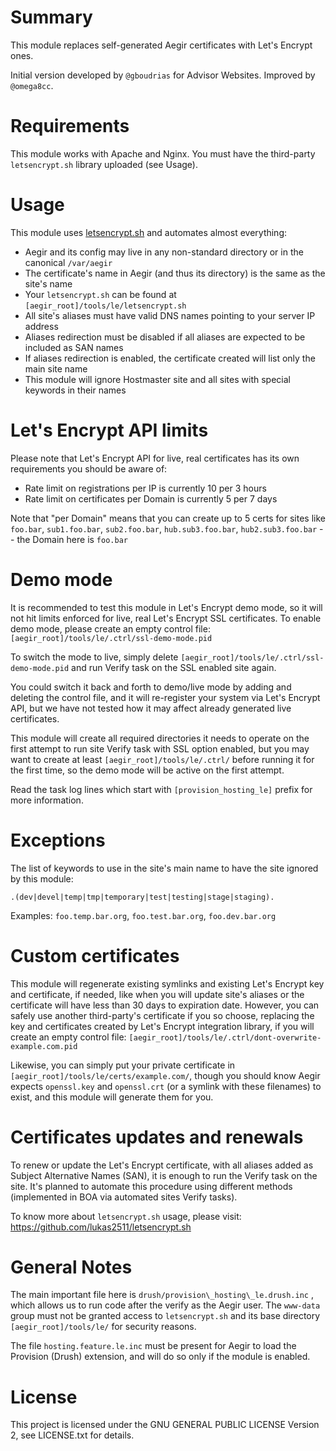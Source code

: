 Summary
=======

This module replaces self-generated Aegir certificates with Let's Encrypt ones.

Initial version developed by `@gboudrias` for Advisor Websites. Improved by `@omega8cc`.

Requirements
============

This module works with Apache and Nginx. You must have the third-party `letsencrypt.sh` library uploaded (see Usage).

Usage
=====

This module uses [letsencrypt.sh](https://github.com/lukas2511/letsencrypt.sh) and automates almost everything:

* Aegir and its config may live in any non-standard directory or in the canonical `/var/aegir`
* The certificate's name in Aegir (and thus its directory) is the same as the site's name
* Your `letsencrypt.sh` can be found at `[aegir_root]/tools/le/letsencrypt.sh`
* All site's aliases must have valid DNS names pointing to your server IP address
* Aliases redirection must be disabled if all aliases are expected to be included as SAN names
* If aliases redirection is enabled, the certificate created will list only the main site name
* This module will ignore Hostmaster site and all sites with special keywords in their names

Let's Encrypt API limits
========================

Please note that Let's Encrypt API for live, real certificates has its own requirements you should be aware of:

* Rate limit on registrations per IP is currently 10 per 3 hours
* Rate limit on certificates per Domain is currently 5 per 7 days

Note that "per Domain" means that you can create up to 5 certs for sites like `foo.bar`, `sub1.foo.bar`, `sub2.foo.bar`, `hub.sub3.foo.bar`, `hub2.sub3.foo.bar` -- the Domain here is `foo.bar`

Demo mode
=========

It is recommended to test this module in Let's Encrypt demo mode, so it will not hit limits enforced for live, real Let's Encrypt SSL certificates. To enable demo mode, please create an empty control file: `[aegir_root]/tools/le/.ctrl/ssl-demo-mode.pid`

To switch the mode to live, simply delete `[aegir_root]/tools/le/.ctrl/ssl-demo-mode.pid` and run Verify task on the SSL enabled site again.

You could switch it back and forth to demo/live mode by adding and deleting the control file, and it will re-register your system via Let's Encrypt API, but we have not tested how it may affect already generated live certificates.

This module will create all required directories it needs to operate on the first attempt to run site Verify task with SSL option enabled, but you may want to create at least `[aegir_root]/tools/le/.ctrl/` before running it for the first time, so the demo mode will be active on the first attempt.

Read the task log lines which start with `[provision_hosting_le]` prefix for more information.

Exceptions
==========

The list of keywords to use in the site's main name to have the site ignored by this module:

  `.(dev|devel|temp|tmp|temporary|test|testing|stage|staging).`

Examples: `foo.temp.bar.org`, `foo.test.bar.org`, `foo.dev.bar.org`

Custom certificates
===================

This module will regenerate existing symlinks and existing Let's Encrypt key and certificate, if needed, like when you will update site's aliases or the certificate will have less than 30 days to expiration date. However, you can safely use another third-party's certificate if you so choose, replacing the key and certificates created by Let's Encrypt integration library, if you will create an empty control file: `[aegir_root]/tools/le/.ctrl/dont-overwrite-example.com.pid`

Likewise, you can simply put your private certificate in `[aegir_root]/tools/le/certs/example.com/`, though you should know Aegir expects `openssl.key` and `openssl.crt` (or a symlink with these filenames) to exist, and this module will generate them for you.

Certificates updates and renewals
=================================

To renew or update the Let's Encrypt certificate, with all aliases added as Subject Alternative Names (SAN), it is enough to run the Verify task on the site. It's planned to automate this procedure using different methods (implemented in BOA via automated sites Verify tasks).

To know more about `letsencrypt.sh` usage, please visit: https://github.com/lukas2511/letsencrypt.sh

General Notes
=============

The main important file here is `drush/provision\_hosting\_le.drush.inc` , which allows us to run code after the verify as the Aegir user. The `www-data` group must not be granted access to `letsencrypt.sh` and its base directory `[aegir_root]/tools/le/` for security reasons.

The file `hosting.feature.le.inc` must be present for Aegir to load the Provision (Drush) extension, and will do so only if the module is enabled.

License
=======

This project is licensed under the GNU GENERAL PUBLIC LICENSE Version 2, see LICENSE.txt for details.
